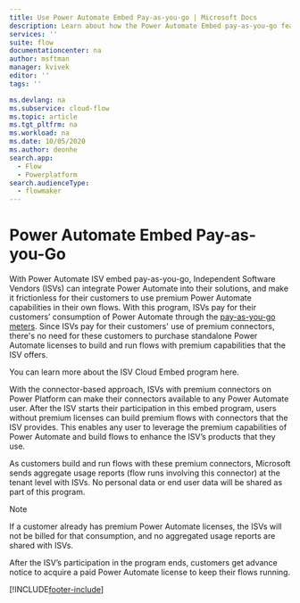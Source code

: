 ```yaml
---
title: Use Power Automate Embed Pay-as-you-go | Microsoft Docs
description: Learn about how the Power Automate Embed pay-as-you-go feature works.
services: ''
suite: flow
documentationcenter: na
author: msftman
manager: kvivek
editor: ''
tags: ''

ms.devlang: na
ms.subservice: cloud-flow
ms.topic: article
ms.tgt_pltfrm: na
ms.workload: na
ms.date: 10/05/2020
ms.author: deonhe
search.app: 
  - Flow
  - Powerplatform
search.audienceType: 
  - flowmaker
---
```


# Power Automate Embed Pay-as-you-Go

<!--todo: Rakesh, in the opening sentence, you refer to 'Power Automate ISV Embed PayGo', however, am not able to find this term in our style guide, so I can't use it with the capitalization you used. Also, I notice you use 'Microsoft Cloud Embed program' later in this article. Did you mean to use 'Microsoft Cloud Embed program' in the opening sentence? -->
With Power Automate ISV embed pay-as-you-go, Independent Software Vendors (ISVs) can integrate Power Automate into their solutions, and make it frictionless for their customers to use premium Power Automate capabilities in their own flows. With this program, ISVs pay for their customers’ consumption of Power Automate through the [pay-as-you-go meters](https://www.microsoft.com/licensing/news/powerautomate_payg_pricing). Since ISVs pay for their customers' use of premium connectors, there's no need for these customers to purchase standalone Power Automate licenses to build and run flows with premium capabilities that the ISV offers.

You can learn more about the ISV Cloud Embed program here. <!--todo: deon to decide what to do with this sentence, based on response from PM about using the 'Microsoft Cloud Embed program'-->

With the connector-based approach, ISVs with premium connectors on Power Platform can make their connectors available to any Power Automate user. After the ISV starts their participation in this embed program, users without premium licenses can build premium flows with connectors that the ISV provides. This enables any user to leverage the premium capabilities of Power Automate and build flows to enhance the ISV’s products that they use.

As customers build and run flows with these premium connectors, Microsoft sends aggregate usage reports (flow runs involving this connector) at the tenant level with ISVs. No personal data or end user data will be shared as part of this program.

>[!NOTE]
>If a customer already has premium Power Automate licenses, the ISVs will not be billed for that consumption, and no aggregated usage reports are shared with ISVs.

After the ISV’s participation in the program ends, customers get advance notice to acquire a paid Power Automate license to keep their flows running.

<!-- Rakesh: I am happy to include a list of the partners who are in this program. Have you thought about how this list will be maintained? Is there an automated way that someone can be notified with parnters join or leave this program so that this list can be updated?
Connectors that are included in the ISV program:
Docusign -->

[!INCLUDE[footer-include](includes/footer-banner.md)]